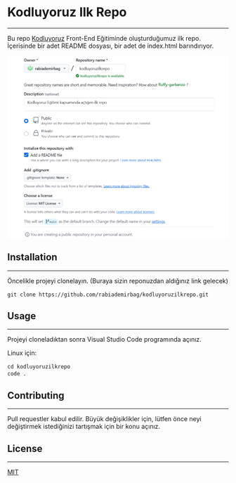 # Kodluyoruz Ilk Repo
-------------------------------------------------------------------------------------------------------------------------
Bu repo [Kodluyoruz](https://www.kodluyoruz.org/) Front-End Eğitiminde oluşturduğumuz ilk repo. İçerisinde bir adet 
README dosyası, bir adet de index.html barındırıyor.

![Resim](figures/Ekran%20görüntüsü%202025-01-29%20201715.png)

## Installation 
----------------------------------------------------------------------------------------------------------------------------
Öncelikle projeyi clonelayın. (Buraya sizin reponuzdan aldığınız link gelecek)
```
git clone https://github.com/rabiademirbag/kodluyoruzilkrepo.git
```

## Usage
----------------------------------------------------------------------------------------------------------------------------
Projeyi cloneladıktan sonra Visual Studio Code programında açınız.

Linux için:
```
cd kodluyoruzilkrepo
code .
```

## Contributing
-----------------------------------------------------------------------------------------------------------------------------------
Pull requestler kabul edilir. Büyük değişiklikler için, lütfen önce neyi değiştirmek istediğinizi tartışmak için bir konu açınız.

## License
----------------------------------------------------------------------------------------------------------------------------
[MIT](https://choosealicense.com/licenses/mit/)
